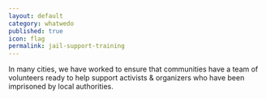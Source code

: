 ```yaml
---
layout: default
category: whatwedo
published: true
icon: flag
permalink: jail-support-training
---
```


In many cities, we have worked to ensure that communities have a team of volunteers ready to help support activists & organizers who have been imprisoned by local authorities.
